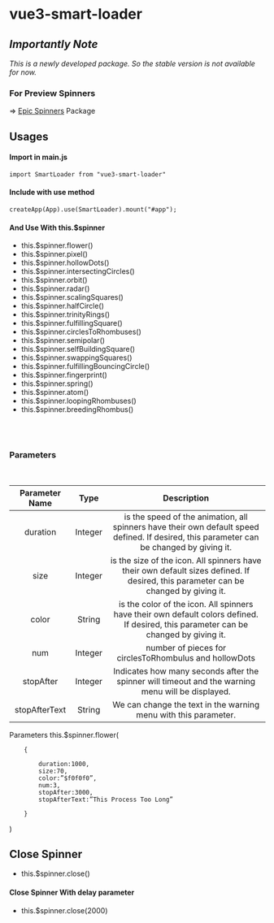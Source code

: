 # vue3-smart-loader


## ***Importantly Note***
*This is a newly developed package. So the stable version is not available for now.*
### For Preview Spinners
=> [Epic Spinners](https://epic-spinners.epicmax.co/) Package
## **Usages**

#### Import in main.js
`import SmartLoader from "vue3-smart-loader"`
#### Include with use method
`createApp(App).use(SmartLoader).mount("#app");`</br>

#### And Use With this.$spinner

* this.$spinner.flower()
* this.$spinner.pixel()
* this.$spinner.hollowDots()
* this.$spinner.intersectingCircles()
* this.$spinner.orbit()
* this.$spinner.radar()
* this.$spinner.scalingSquares()
* this.$spinner.halfCircle()
* this.$spinner.trinityRings()
* this.$spinner.fulfillingSquare()
* this.$spinner.circlesToRhombuses()
* this.$spinner.semipolar()
* this.$spinner.selfBuildingSquare()
* this.$spinner.swappingSquares()
* this.$spinner.fulfillingBouncingCircle()
* this.$spinner.fingerprint()
* this.$spinner.spring()
* this.$spinner.atom()
* this.$spinner.loopingRhombuses()
* this.$spinner.breedingRhombus()

</br>
</br>

### **Parameters**
</br>

| Parameter Name |   Type  |                                                                Description                                                                |
|:--------------:|:-------:|:-----------------------------------------------------------------------------------------------------------------------------------------:|
|    duration    | Integer | is the speed of the animation, all spinners have their own default speed defined. If desired, this parameter can be changed by giving it. |
|      size      | Integer |    is the size of the icon. All spinners have their own default sizes defined. If desired, this parameter can be changed by giving it.    |
|      color     |  String |   is the color of the icon. All spinners have their own default colors defined. If desired, this parameter can be changed by giving it.   |
|       num      | Integer |                                          number of pieces for circlesToRhombulus and hollowDots                                           |
|    stopAfter   | Integer |                     Indicates how many seconds after the spinner will timeout and the warning menu will be displayed.                     |
|  stopAfterText |  String |                                      We can change the text in the warning menu with this parameter.                                      |
 
Parameters
this.$spinner.flower(

        {

            duration:1000, 
            size:70, 
            color:”$f0f0f0”, 
            num:3, 
            stopAfter:3000, 
            stopAfterText:”This Process Too Long”

        }

)
## Close Spinner
* this.$spinner.close() 
#### Close Spinner With delay parameter
* this.$spinner.close(2000)